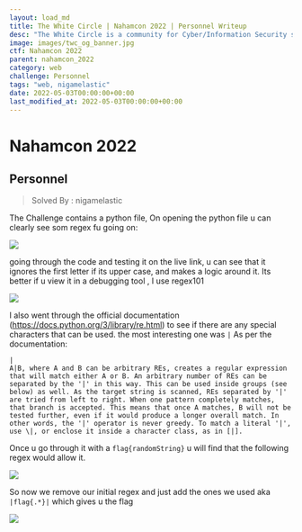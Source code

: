 ```yaml
---
layout: load_md
title: The White Circle | Nahamcon 2022 | Personnel Writeup
desc: "The White Circle is a community for Cyber/Information Security students, enthusiasts and professionals. You can discuss anything related to Security, share your knowledge with others, get help when you need it and proceed further in your journey with amazing people from all over the world."
image: images/twc_og_banner.jpg
ctf: Nahamcon 2022
parent: nahamcon_2022
category: web
challenge: Personnel
tags: "web, nigamelastic"
date: 2022-05-03T00:00:00+00:00
last_modified_at: 2022-05-03T00:00:00+00:00
---
```


<h1 class="heading card-title white-text">Nahamcon 2022</h1>

## Personnel
> Solved By : nigamelastic

The Challenge contains a python file,
On opening the python file u can clearly see som regex fu going on:

![](https://i.imgur.com/mvSfYju.png)

going through the code and testing it on the live link, u can see that it ignores the first letter if its upper case, and makes a logic around it. Its better if u view it in a debugging tool , I use regex101

![](https://i.imgur.com/XuhDSU4.png)

I also went through the official documentation (https://docs.python.org/3/library/re.html) to see if there are any special characters that can be used. the most interesting one was `|`
As per the documentation:

```
|
A|B, where A and B can be arbitrary REs, creates a regular expression that will match either A or B. An arbitrary number of REs can be separated by the '|' in this way. This can be used inside groups (see below) as well. As the target string is scanned, REs separated by '|' are tried from left to right. When one pattern completely matches, that branch is accepted. This means that once A matches, B will not be tested further, even if it would produce a longer overall match. In other words, the '|' operator is never greedy. To match a literal '|', use \|, or enclose it inside a character class, as in [|].
```

Once u go through it with a `flag{randomString}` u will find that the following regex would allow it. 

![](https://i.imgur.com/DN7cuJb.png)

So now we remove our initial regex and just add the ones we used aka `|flag{.*}|`
which gives u the flag

![](https://i.imgur.com/DrWLAJy.png)